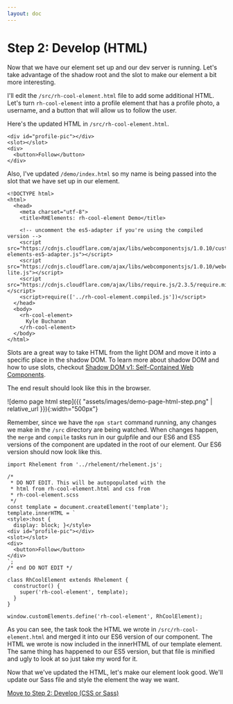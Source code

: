 ```yaml
---
layout: doc
---
```


# Step 2: Develop (HTML)

Now that we have our element set up and our dev server is running. Let's take advantage of the shadow root and the slot to make our element a bit more interesting.

I'll edit the `/src/rh-cool-element.html` file to add some additional HTML. Let's turn `rh-cool-element` into a profile element that has a profile photo, a username, and a button that will allow us to follow the user.

Here's the updated HTML in `/src/rh-cool-element.html`.

```
<div id="profile-pic"></div>
<slot></slot>
<div>
  <button>Follow</button>
</div>
```

Also, I've updated `/demo/index.html` so my name is being passed into the slot that we have set up in our element.

```
<!DOCTYPE html>
<html>
  <head>
    <meta charset="utf-8">
    <title>RHElements: rh-cool-element Demo</title>

    <!-- uncomment the es5-adapter if you're using the compiled version -->
    <script src="https://cdnjs.cloudflare.com/ajax/libs/webcomponentsjs/1.0.10/custom-elements-es5-adapter.js"></script>
    <script src="https://cdnjs.cloudflare.com/ajax/libs/webcomponentsjs/1.0.10/webcomponents-lite.js"></script>
    <script src="https://cdnjs.cloudflare.com/ajax/libs/require.js/2.3.5/require.min.js"></script>
    <script>require(['../rh-cool-element.compiled.js'])</script>
  </head>
  <body>
    <rh-cool-element>
      Kyle Buchanan
    </rh-cool-element>
  </body>
</html>
```

Slots are a great way to take HTML from the light DOM and move it into a specific place in the shadow DOM. To learn more about shadow DOM and how to use slots, checkout [Shadow DOM v1: Self-Contained Web Components](https://developers.google.com/web/fundamentals/web-components/shadowdom).

The end result should look like this in the browser.

![demo page html step]({{ "assets/images/demo-page-html-step.png" | relative_url }}){:width="500px"}

Remember, since we have the `npm start` command running, any changes we make in the `/src` directory are being watched. When changes happen, the `merge` and `compile` tasks run in our gulpfile and our ES6 and ES5 versions of the component are updated in the root of our element. Our ES6 version should now look like this.

```
import Rhelement from '../rhelement/rhelement.js';

/*
 * DO NOT EDIT. This will be autopopulated with the
 * html from rh-cool-element.html and css from
 * rh-cool-element.scss
 */
const template = document.createElement('template');
template.innerHTML = `
<style>:host {
  display: block; }</style>
<div id="profile-pic"></div>
<slot></slot>
<div>
  <button>Follow</button>
</div>
`;
/* end DO NOT EDIT */

class RhCoolElement extends Rhelement {
  constructor() {
    super('rh-cool-element', template);
  }
}

window.customElements.define('rh-cool-element', RhCoolElement);
```

As you can see, the task took the HTML we wrote in `/src/rh-cool-element.html` and merged it into our ES6 version of our component. The HTML we wrote is now included in the innerHTML of our template element. The same thing has happened to our ES5 version, but that file is minified and ugly to look at so just take my word for it.

Now that we've updated the HTML, let's make our element look good. We'll update our Sass file and style the element the way we want.

[Move to Step 2: Develop (CSS or Sass)](step-2c.html)
